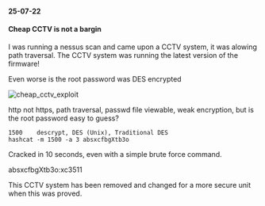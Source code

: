 #### 25-07-22
#### Cheap CCTV is not a bargin

I was running a nessus scan and came upon a CCTV system, it was alowing path traversal. The CCTV system was running the latest version of the firmware!

Even worse is the root password was DES encrypted

![cheap_cctv_exploit](https://wanatry.github.io/images/1_cheap_cctv.png)

http not https, path traversal, passwd file viewable, weak encryption, but is the root password easy to guess? 


```text
1500 	descrypt, DES (Unix), Traditional DES 
hashcat -m 1500 -a 3 absxcfbgXtb3o
```

Cracked in 10 seconds, even with a simple brute force command.

absxcfbgXtb3o:xc3511

This CCTV system has been removed and changed for a more secure unit when this was proved.
